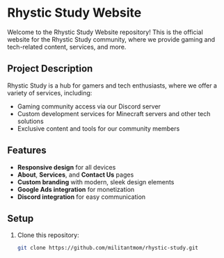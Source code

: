 # Rhystic Study Website

Welcome to the Rhystic Study Website repository! This is the official website for the Rhystic Study community, where we provide gaming and tech-related content, services, and more.

## Project Description

Rhystic Study is a hub for gamers and tech enthusiasts, where we offer a variety of services, including:
- Gaming community access via our Discord server
- Custom development services for Minecraft servers and other tech solutions
- Exclusive content and tools for our community members

## Features

- **Responsive design** for all devices
- **About**, **Services**, and **Contact Us** pages
- **Custom branding** with modern, sleek design elements
- **Google Ads integration** for monetization
- **Discord integration** for easy communication

## Setup

1. Clone this repository:
   ```bash
   git clone https://github.com/militantmom/rhystic-study.git
